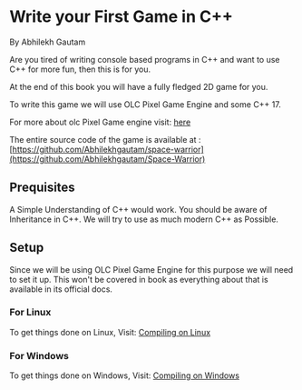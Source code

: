 # Write your First Game in C++
  By Abhilekh Gautam
  
  Are you tired of writing console based programs in C++ and want to use C++ for more fun, then this is for you.

  At the end of this book you will have a fully fledged 2D game for you.

  To write this game we will use OLC Pixel Game Engine and some C++ 17.
  
  For more about olc Pixel Game engine visit: [here](https://github.com/OneLoneCoder/olcPixelGameEngine)

  The entire source code of the game is available at : [https://github.com/Abhilekhgautam/space-warrior](https://github.com/Abhilekhgautam/Space-Warrior)
   ## Prequisites
A Simple Understanding of C++ would work. You should be aware of Inheritance in C++. We will try to use as much modern C++ as Possible. 

   ## Setup
Since we will be using OLC Pixel Game Engine for this purpose we will need to set it up. This won't be covered in book as everything about that is available in its official docs.

  ### For Linux
  To get things done on Linux, Visit:
[Compiling on Linux](https://github.com/OneLoneCoder/olcPixelGameEngine/wiki/Compiling-on-Linux)

  ### For Windows
  To get things done on Windows, Visit:
[Compiling on Windows](https://github.com/OneLoneCoder/olcPixelGameEngine/wiki/Compiling-on-Windows-with-Other-Compilers)

